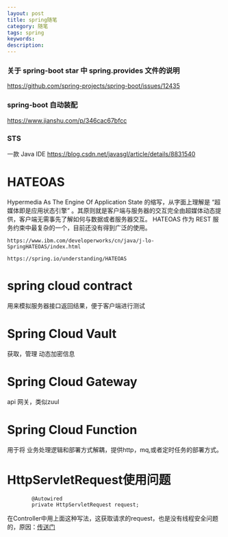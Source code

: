 ```yaml
---
layout: post
title: spring随笔
category: 随笔
tags: spring
keywords:
description:
---
```



### 关于 spring-boot star 中 spring.provides 文件的说明

https://github.com/spring-projects/spring-boot/issues/12435


### spring-boot 自动装配

https://www.jianshu.com/p/346cac67bfcc

### STS
一款 Java IDE
https://blog.csdn.net/javasgl/article/details/8831540



# HATEOAS
Hypermedia As The Engine Of Application State
的缩写，从字面上理解是 “超媒体即是应用状态引擎” 。其原则就是客户端与服务器的交互完全由超媒体动态提供，客户端无需事先了解如何与数据或者服务器交互。
HATEOAS 作为 REST 服务约束中最复杂的一个，目前还没有得到广泛的使用。

    https://www.ibm.com/developerworks/cn/java/j-lo-SpringHATEOAS/index.html

    https://spring.io/understanding/HATEOAS

# spring cloud contract

用来模拟服务器接口返回结果，便于客户端进行测试

# Spring Cloud Vault

获取，管理 动态加密信息

# Spring Cloud Gateway
 api 网关，类似zuul

# Spring Cloud Function

用于将 业务处理逻辑和部署方式解耦，提供http，mq,或者定时任务的部署方式。


# HttpServletRequest使用问题

            @Autowired
            private HttpServletRequest request;

在Controller中用上面这种写法，这获取请求的request，也是没有线程安全问题的，原因：[传送门](https://blog.csdn.net/zknxx/article/details/77917290)
